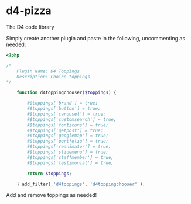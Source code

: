 # d4-pizza
The D4 code library

Simply create another plugin and paste in the following, uncommenting as needed:
```php
<?php

/*
	Plugin Name: D4 Toppings
	Description: Choice toppings
*/

	function d4toppingchooser($toppings) { 

		#$toppings['brand'] = true;
		#$toppings['button'] = true;
		#$toppings['carousel'] = true;
		#$toppings['customsearch'] = true;
		#$toppings['fonticons'] = true;
		#$toppings['getpost'] = true;
		#$toppings['googlemap'] = true;
		#$toppings['portfolio'] = true;
		#$toppings['reanimator'] = true;
		#$toppings['slidemenu'] = true;
		#$toppings['staffmember'] = true;
		#$toppings['testimonial'] = true;

		return $toppings;

	} add_filter( 'd4toppings', 'd4toppingchooser' );

```
Add and remove toppings as needed!